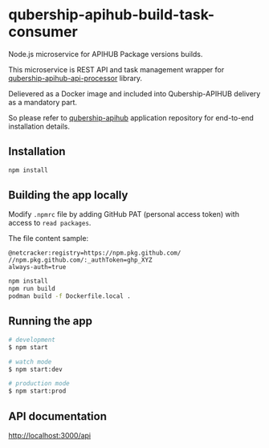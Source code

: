 # qubership-apihub-build-task-consumer

Node.js microservice for APIHUB Package versions builds.

This microservice is REST API and task management wrapper for [qubership-apihub-api-processor](https://github.com/Netcracker/qubership-apihub-api-processor) library.

Delievered as a Docker image and included into Qubership-APIHUB delivery as a mandatory part.

So please refer to [qubership-apihub](https://github.com/Netcracker/qubership-apihub) application repository for end-to-end installation details.

## Installation

```bash
npm install
```

## Building the app locally

Modify `.npmrc` file by adding GitHub PAT (personal access token) with access to `read packages`.

The file content sample:

```text
@netcracker:registry=https://npm.pkg.github.com/
//npm.pkg.github.com/:_authToken=ghp_XYZ
always-auth=true
```

```bash
npm install
npm run build
podman build -f Dockerfile.local .
```


## Running the app

```bash
# development
$ npm start

# watch mode
$ npm start:dev

# production mode
$ npm start:prod
```


## API documentation

<http://localhost:3000/api>
